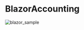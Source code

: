 # BlazorAccounting

![blazor_sample](https://user-images.githubusercontent.com/22542738/147571936-703e5c3c-3921-42d2-81fc-608bd6b15532.gif)
